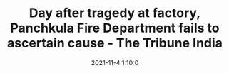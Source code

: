 ---
"title": "Day after tragedy at factory, Panchkula Fire Department fails to ascertain cause - The Tribune India"
"date": "2021-11-4 1:10:0"
"feed_name": "GOOGLENEWSINDUSTRIAL"
"feed_website": "https://news.google.com/search?q=industrial%2Bincident&hl=en-US&gl=US&ceid=US:en"
"feed_rss": "https://news.google.com/rss/search?q=industrial%2Bincident&hl=en-US&gl=US&ceid=US:en"
"link": "https://www.tribuneindia.com/news/chandigarh/day-after-tragedy-at-factory-panchkula-fire-department-fails-to-ascertain-cause-333912"
"source": "{'href': 'https://www.tribuneindia.com', 'title': 'The Tribune India'}"
"file": "_posts/2021-1-1-7a7884e76f45d7f328fb7f0c85c1d2eb6863da4c.md"
"accident": "1"
"drilling": "0"
"dead": "0"
"injured": "0"
"arrested": "0"
"place": "unknown place"
"where": "unknown site"
"causes": "unknown"
"place_uri": "unknown place"
---